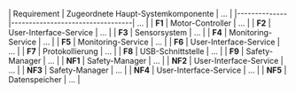 | Requirement | Zugeordnete Haupt-Systemkomponente | ... |
|--------------|----------------------------------| ... |
| **F1** | Motor-Controller | ... |
| **F2** | User-Interface-Service | ... |
| **F3** | Sensorsystem | ... |
| **F4** | Monitoring-Service | ... |
| **F5** | Monitoring-Service | ... |
| **F6** | User-Interface-Service | ... |
| **F7** | Protokollierung | ... |
| **F8** | USB-Schnittstelle | ... |
| **F9** | Safety-Manager | ... |
| **NF1** | Safety-Manager | ... |
| **NF2** | User-Interface-Service | ... |
| **NF3** | Safety-Manager | ... |
| **NF4** | User-Interface-Service | ... |
| **NF5** | Datenspeicher | ... |
